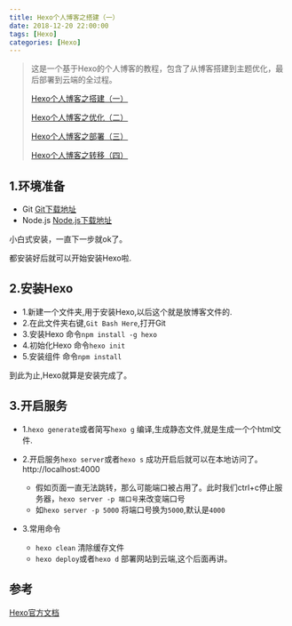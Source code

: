 ```yaml
---
title: Hexo个人博客之搭建（一）
date: 2018-12-20 22:00:00
tags: [Hexo]
categories: [Hexo]
---
```


> 这是一个基于Hexo的个人博客的教程，包含了从博客搭建到主题优化，最后部署到云端的全过程。
>
> [Hexo个人博客之搭建（一）](https://www.lixueduan.com/hexo/hexo-blog-setup-one/)
>
> [Hexo个人博客之优化（二）](https://www.lixueduan.com/hexo/hexo-blog-config-two/)
>
> [Hexo个人博客之部署（三）](https://www.lixueduan.com/hexo/hexo-blog-deploy-three/)
>
> [Hexo个人博客之转移（四）](https://www.lixueduan.com/hexo/hexo-blog-tranfer-four/)

## 1.环境准备

- Git  [Git下载地址](https://git-scm.com/downloads)
- Node.js  [Node.js下载地址](https://nodejs.org/en/)

小白式安装，一直下一步就ok了。

都安装好后就可以开始安装Hexo啦.

## 2.安装Hexo

- 1.新建一个文件夹,用于安装Hexo,以后这个就是放博客文件的.
- 2.在此文件夹右键,`Git Bash Here`,打开Git
- 3.安装Hexo  命令`npm install -g hexo`
- 4.初始化Hexo  命令`hexo init`
- 5.安装组件  命令`npm install`

到此为止,Hexo就算是安装完成了。

## 3.开启服务

- 1.`hexo generate`或者简写`hexo g`  编译,生成静态文件,就是生成一个个html文件.

- 2.开启服务`hexo server`或者`hexo s`   成功开启后就可以在本地访问了。 http://localhost:4000
  - 假如页面一直无法跳转，那么可能端口被占用了。此时我们ctrl+c停止服务器，`hexo server -p 端口号`来改变端口号  
  - 如`hexo server -p 5000`  将端口号换为`5000`,默认是`4000`
- 3.常用命令 
  - `hexo clean`  清除缓存文件  
  - `hexo deploy`或者`hexo d`  部署网站到云端,这个后面再讲。

## 参考

[Hexo官方文档](https://hexo.io/zh-cn/docs/)